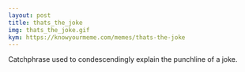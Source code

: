 ```yaml
---
layout: post
title: thats_the_joke
img: thats_the_joke.gif
kym: https://knowyourmeme.com/memes/thats-the-joke
---
```

Catchphrase used to condescendingly explain the punchline of a joke.
